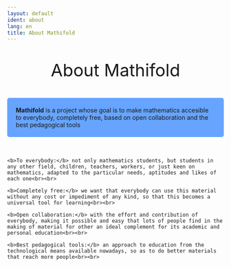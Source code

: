 ```yaml
---
layout: default
ident: about
lang: en
title: About Mathifold
---
```


<div style="position: relative;" align="center">
<p style="font-size: 40px;">About Mathifold</p>
</div>

<div class="plus">
    <div style="padding: 20px; background-color: rgb(102,164,255); border-radius: 5px"><b>Mathifold</b> is a project whose goal is to make mathematics accesible to everybody, completely free, based on open collaboration and the best pedagogical tools</div><br><br>

    <b>To everybody:</b> not only mathematics students, but students in any other field, children, teachers, workers, or just keen on mathematics, adapted to the particular needs, aptitudes and likes of each one<br><br>

    <b>Completely free:</b> we want that everybody can use this material without any cost or impediment of any kind, so that this becomes a universal tool for learning<br><br>

    <b>Open collaboration:</b> with the effort and contribution of everybody, making it possible and easy that lots of people find in the making of material for other an ideal complement for its academic and personal education<br><br>

    <b>Best pedagogical tools:</b> an approach to education from the technological means available nowadays, so as to do better materials that reach more people<br><br>

</div>